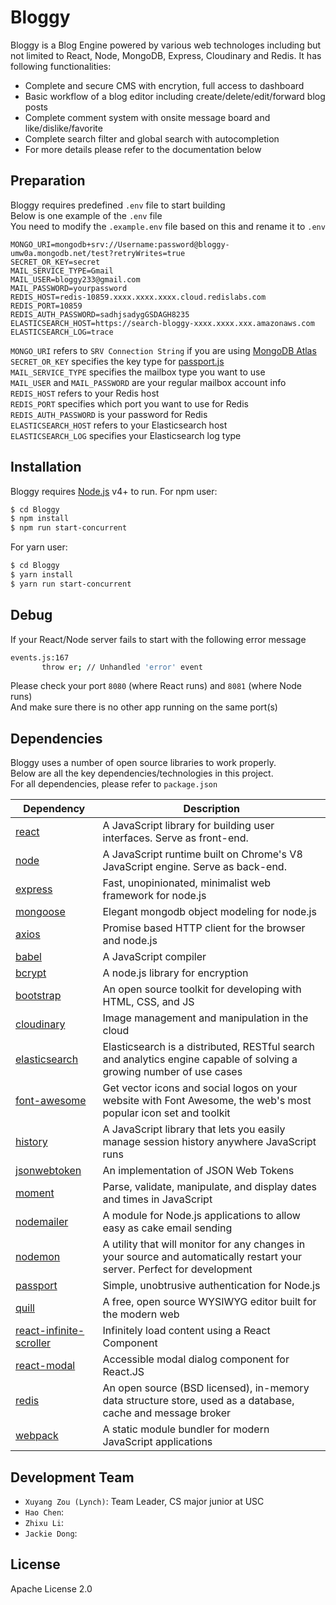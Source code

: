 # Bloggy

Bloggy is a Blog Engine powered by various web technologes including but not limited to React, Node, MongoDB, Express, Cloudinary and Redis. It has following functionalities:

- Complete and secure CMS with encrytion, full access to dashboard
- Basic workflow of a blog editor including create/delete/edit/forward blog posts
- Complete comment system with onsite message board and like/dislike/favorite
- Complete search filter and global search with autocompletion
- For more details please refer to the documentation below

## Preparation

Bloggy requires predefined `.env` file to start building<br/>
Below is one example of the `.env` file<br/>
You need to modify the `.example.env` file based on this and rename it to `.env`

```
MONGO_URI=mongodb+srv://Username:password@bloggy-umw0a.mongodb.net/test?retryWrites=true
SECRET_OR_KEY=secret
MAIL_SERVICE_TYPE=Gmail
MAIL_USER=bloggy233@gmail.com
MAIL_PASSWORD=yourpassword
REDIS_HOST=redis-10859.xxxx.xxxx.xxxx.cloud.redislabs.com
REDIS_PORT=10859
REDIS_AUTH_PASSWORD=sadhjsadygGSDAGH8235
ELASTICSEARCH_HOST=https://search-bloggy-xxxx.xxxx.xxx.amazonaws.com
ELASTICSEARCH_LOG=trace
```

`MONGO_URI` refers to `SRV Connection String` if you are using [MongoDB Atlas](https://www.mongodb.com/cloud/atlas)<br/>
`SECRET_OR_KEY` specifies the key type for [passport.js](http://www.passportjs.org/)<br/>
`MAIL_SERVICE_TYPE` specifies the mailbox type you want to use<br/>
`MAIL_USER` and `MAIL_PASSWORD` are your regular mailbox account info<br/>
`REDIS_HOST` refers to your Redis host<br/>
`REDIS_PORT` specifies which port you want to use for Redis<br/>
`REDIS_AUTH_PASSWORD` is your password for Redis<br/>
`ELASTICSEARCH_HOST` refers to your Elasticsearch host<br/>
`ELASTICSEARCH_LOG` specifies your Elasticsearch log type<br/>

## Installation

Bloggy requires [Node.js](https://nodejs.org/) v4+ to run.
For npm user:

```sh
$ cd Bloggy
$ npm install
$ npm run start-concurrent
```

For yarn user:

```sh
$ cd Bloggy
$ yarn install
$ yarn run start-concurrent
```

## Debug

If your React/Node server fails to start with the following error message

```sh
events.js:167
       throw er; // Unhandled 'error' event
```

Please check your port `8080` (where React runs) and `8081` (where Node runs)<br/>
And make sure there is no other app running on the same port(s)

## Dependencies

Bloggy uses a number of open source libraries to work properly.<br/>
Below are all the key dependencies/technologies in this project.<br/>
For all dependencies, please refer to `package.json`

| Dependency                | Description                                                                                                               |
| ------------------------- | ------------------------------------------------------------------------------------------------------------------------- |
| [react]                   | A JavaScript library for building user interfaces. Serve as front-end.                                                    |
| [node]                    | A JavaScript runtime built on Chrome's V8 JavaScript engine. Serve as back-end.                                           |
| [express]                 | Fast, unopinionated, minimalist web framework for node.js                                                                 |
| [mongoose]                | Elegant mongodb object modeling for node.js                                                                               |
| [axios]                   | Promise based HTTP client for the browser and node.js                                                                     |
| [babel]                   | A JavaScript compiler                                                                                                     |
| [bcrypt]                  | A node.js library for encryption                                                                                          |
| [bootstrap]               | An open source toolkit for developing with HTML, CSS, and JS                                                              |
| [cloudinary]              | Image management and manipulation in the cloud                                                                            |
| [elasticsearch]           | Elasticsearch is a distributed, RESTful search and analytics engine capable of solving a growing number of use cases      |
| [font-awesome]            | Get vector icons and social logos on your website with Font Awesome, the web's most popular icon set and toolkit          |
| [history]                 | A JavaScript library that lets you easily manage session history anywhere JavaScript runs                                 |
| [jsonwebtoken]            | An implementation of JSON Web Tokens                                                                                      |
| [moment]                  | Parse, validate, manipulate, and display dates and times in JavaScript                                                    |
| [nodemailer]              | A module for Node.js applications to allow easy as cake email sending                                                     |
| [nodemon]                 | A utility that will monitor for any changes in your source and automatically restart your server. Perfect for development |
| [passport]                | Simple, unobtrusive authentication for Node.js                                                                            |
| [quill]                   | A free, open source WYSIWYG editor built for the modern web                                                               |
| [react-infinite-scroller] | Infinitely load content using a React Component                                                                           |
| [react-modal]             | Accessible modal dialog component for React.JS                                                                            |
| [redis]                   | An open source (BSD licensed), in-memory data structure store, used as a database, cache and message broker               |
| [webpack]                 | A static module bundler for modern JavaScript applications                                                                |

## Development Team

- `Xuyang Zou (Lynch)`: Team Leader, CS major junior at USC
- `Hao Chen`:
- `Zhixu Li`:
- `Jackie Dong`:

## License

Apache License 2.0

[//]: # "These are reference links used in the body of this note and get stripped out when the markdown processor does its job. There is no need to format nicely because it shouldn't be seen. Thanks SO - http://stackoverflow.com/questions/4823468/store-comments-in-markdown-syntax"
[react]: https://reactjs.org/
[node]: http://nodejs.org
[express]: http://expressjs.com
[mongoose]: https://mongoosejs.com/
[axios]: https://github.com/axios/axios
[babel]: https://babeljs.io/
[bcrypt]: https://www.npmjs.com/package/bcryptjs
[bootstrap]: https://getbootstrap.com/
[cloudinary]: https://cloudinary.com/
[elasticsearch]: https://www.elastic.co/
[font-awesome]: https://origin.fontawesome.com/
[history]: https://www.npmjs.com/package/history
[jsonwebtoken]: https://www.npmjs.com/package/jsonwebtoken
[moment]: https://momentjs.com/
[nodemailer]: https://nodemailer.com/about/
[nodemon]: https://nodemon.io/
[passport]: http://www.passportjs.org/
[quill]: https://quilljs.com/
[react-infinite-scroller]: https://github.com/CassetteRocks/react-infinite-scroller
[react-modal]: https://reactcommunity.org/react-modal/
[redis]: https://redis.io/
[webpack]: https://webpack.js.org/
